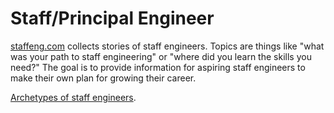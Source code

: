 # Staff/Principal Engineer

[staffeng.com](https://staffeng.com/) collects stories of staff engineers. Topics are things like "what was your path to staff engineering" or "where did you learn the skills you need?"  The goal is to provide information for aspiring staff engineers to make their own plan for growing their career.

[Archetypes of staff engineers](https://staffeng.com/guides/staff-archetypes).
